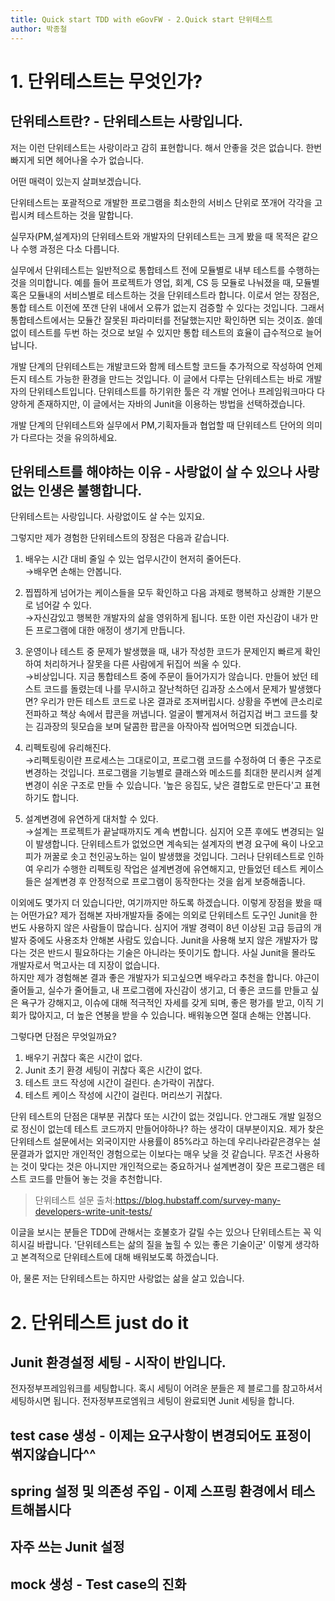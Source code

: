 ```yaml
---
title: Quick start TDD with eGovFW - 2.Quick start 단위테스트
author: 박종철
--- 
```


# 1. 단위테스트는 무엇인가?

## 단위테스트란? - 단위테스트는 사랑입니다.
저는 이런 단위테스트는 사랑이라고 감히 표현합니다. 해서 안좋을 것은 없습니다. 한번 빠지게 되면 헤어나올 수가 없습니다.

어떤 매력이 있는지 살펴보겠습니다.

단위테스트는 포괄적으로 개발한 프로그램을 최소한의 서비스 단위로 쪼개어 각각을 고립시켜 테스트하는 것을 말합니다. 

실무자(PM,설계자)의 단위테스트와 개발자의 단위테스트는 크게 봤을 때 목적은 같으나 수행 과정은 다소 다릅니다.

실무에서 단위테스트는 일반적으로 통합테스트 전에 모듈별로 내부 테스트를 수행하는 것을 의미합니다. 예를 들어 프로젝트가 영업, 회계, CS 등 모듈로 나눠졌을 때, 모듈별 혹은 모듈내의 서비스별로 테스트하는 것을 단위테스트라 합니다.
이로서 얻는 장점은, 통합 테스트 이전에 쪼갠 단위 내에서 오류가 없는지 검증할 수 있다는 것입니다. 그래서 통합테스트에서는 모듈간 잘못된 파라미터를 전달했는지만 확인하면 되는 것이죠. 쓸데없이 테스트를 두번 하는 것으로 보일 수 있지만 통합 테스트의 효율이 급수적으로 늘어납니다.

개발 단계의 단위테스트는 개발코드와 함께 테스트할 코드들 추가적으로 작성하여 언제든지 테스트 가능한 환경을 만드는 것입니다. 이 글에서 다루는 단위테스트는 바로 개발자의 단위테스트입니다. 단위테스트를 하기위한 툴은 각 개발 언어나 프레임워크마다 다양하게 존재하지만, 이 글에서는 자바의 Junit을 이용하는 방법을 선택하겠습니다.

개발 단계의 단위테스트와 실무에서 PM,기획자들과 협업할 때 단위테스트 단어의 의미가 다르다는 것을 유의하세요.

## 단위테스트를 해야하는 이유 - 사랑없이 살 수 있으나 사랑없는 인생은 불행합니다.
단위테스트는 사랑입니다. 사랑없이도 살 수는 있지요.

그렇지만 제가 경험한 단위테스트의 장점은 다음과 같습니다.
1. 배우는 시간 대비 줄일 수 있는 업무시간이 현저히 줄어든다.  
→배우면 손해는 안봅니다.

2. 찝찝하게 넘어가는 케이스들을 모두 확인하고 다음 과제로 행복하고 상쾌한 기분으로 넘어갈 수 있다.  
→자신감있고 행복한 개발자의 삶을 영위하게 됩니다. 또한 이런 자신감이 내가 만든 프로그램에 대한 애정이 생기게 만듭니다.

3. 운영이나 테스트 중 문제가 발생했을 때, 내가 작성한 코드가 문제인지 빠르게 확인하여 처리하거나 잘못을 다른 사람에게 뒤집어 씌울 수 있다.  
→비상입니다. 지금 통합테스트 중에 주문이 들어가지가 않습니다. 만들어 놨던 테스트 코드를 돌렸는데 나를 무시하고 잘난척하던 김과장 소스에서 문제가 발생했다면? 우리가 만든 테스트 코드로 나온 결과로 조져버립시다. 상황을 주변에 큰소리로 전파하고 책상 속에서 팝콘을 꺼냅니다. 얼굴이 빨게져서 허겁지겁 버그 코드를 찾는 김과장의 뒷모습을 보며 달콤한 팝콘을 아작아작 씹어먹으면 되겠습니다.

4. 리펙토링에 유리해진다.  
→리펙토링이란 프로세스는 그대로이고, 프로그램 코드를 수정하여 더 좋은 구조로 변경하는 것입니다. 프로그램을 기능별로 클래스와 메소드를 최대한 분리시켜 설계변경이 쉬운 구조로 만들 수 있습니다. '높은 응집도, 낮은 결합도로 만든다'고 표현하기도 합니다.

5. 설계변경에 유연하게 대처할 수 있다.  
→설계는 프로젝트가 끝날때까지도 계속 변합니다. 심지어 오픈 후에도 변경되는 일이 발생합니다. 단위테스트가 없었으면 계속되는 설계자의 변경 요구에 욕이 나오고 피가 꺼꿀로 솟고 천인공노하는 일이 발생했을 것입니다. 그러나 단위테스트로 인하여 우리가 수행한 리펙토링 작업은 설계변경에 유연해지고, 만들었던 테스트 케이스들은 설계변경 후 안정적으로 프로그램이 동작한다는 것을 쉽게 보증해줍니다.

이외에도 몇가지 더 있습니다만, 여기까지만 하도록 하겠습니다. 이렇게 장점을 봤을 때는 어떤가요?
제가 접해본 자바개발자들 중에는 의외로 단위테스트 도구인 Junit을 한번도 사용하지 않은 사람들이 많습니다. 심지어 개발 경력이 8년 이상된 고급 등급의 개발자 중에도 사용조차 안해본 사람도 있습니다. Junit을 사용해 보지 않은 개발자가 많다는 것은 반드시 필요하다는 기술은 아니라는 뜻이기도 합니다. 사실 Junit을 몰라도 개발자로서 먹고사는 데 지장이 없습니다.  
하지만 제가 경험해본 결과 좋은 개발자가 되고싶으면 배우라고 추천을 합니다. 야근이 줄어들고, 실수가 줄어들고, 내 프로그램에 자신감이 생기고, 더 좋은 코드를 만들고 싶은 욕구가 강해지고, 이슈에 대해 적극적인 자세를 갖게 되며, 좋은 평가를 받고, 이직 기회가 많아지고, 더 높은 연봉을 받을 수 있습니다. 배워놓으면 절대 손해는 안봅니다. 

그렇다면 단점은 무엇일까요?  
1. 배우기 귀찮다 혹은 시간이 없다.
2. Junit 초기 환경 세팅이 귀찮다 혹은 시간이 없다.
3. 테스트 코드 작성에 시간이 걸린다. 손가락이 귀찮다.
4. 테스트 케이스 작성에 시간이 걸린다. 머리쓰기 귀찮다.  
  
단위 테스트의 단점은 대부분 귀찮다 또는 시간이 없는 것입니다. 안그래도 개발 일정으로 정신이 없는데 테스트 코드까지 만들어야하나? 하는 생각이 대부분이지요. 제가 찾은 단위테스트 설문에서는 외국이지만 사용률이 85%라고 하는데 우리나라같은경우는 설문결과가 없지만 개인적인 경험으로는 이보다는 매우 낮을 것 같습니다. 무조건 사용하는 것이 맞다는 것은 아니지만 개인적으로는 중요하거나 설계변경이 잦은 프로그램은 테스트 코드를 만들어 놓는 것을 추천합니다.  
> 단위테스트 설문 출처:https://blog.hubstaff.com/survey-many-developers-write-unit-tests/

이글을 보시는 분들은 TDD에 관해서는 호불호가 갈릴 수는 있으나 단위테스트는 꼭 익히시길 바랍니다. '단위테스트는 삶의 질을 높힐 수 있는 좋은 기술이군' 이렇게 생각하고 본격적으로 단위테스트에 대해 배워보도록 하겠습니다.

아, 물론 저는 단위테스트는 하지만 사랑없는 삶을 살고 있습니다.

# 2. 단위테스트 just do it
## Junit 환경설정 세팅 - 시작이 반입니다.
전자정부프레임워크를 세팅합니다. 혹시 세팅이 어려운 분들은 제 블로그를 참고하셔서 세팅하시면 됩니다.
전자정부프로엠워크 세팅이 완료되면 Junit 세팅을 합니다.

## test case 생성 - 이제는 요구사항이 변경되어도 표정이 썪지않습니다^^

## spring 설정 및 의존성 주입 - 이제 스프링 환경에서 테스트해봅시다

## 자주 쓰는 Junit 설정

## mock 생성 - Test case의 진화

